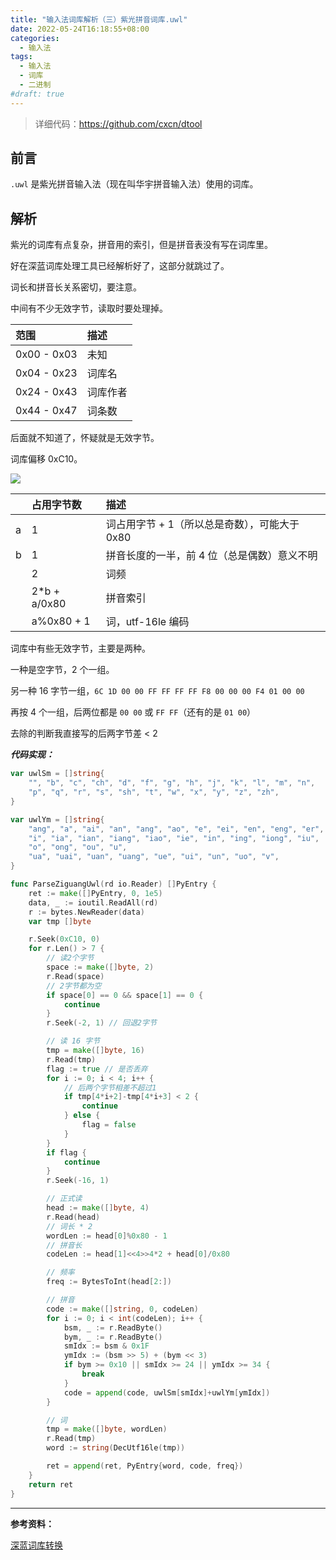 ```yaml
---
title: "输入法词库解析（三）紫光拼音词库.uwl"
date: 2022-05-24T16:18:55+08:00
categories:
  - 输入法
tags:
  - 输入法
  - 词库
  - 二进制
#draft: true
---
```


> 详细代码：<https://github.com/cxcn/dtool>

## 前言

`.uwl` 是紫光拼音输入法（现在叫华宇拼音输入法）使用的词库。

## 解析

紫光的词库有点复杂，拼音用的索引，但是拼音表没有写在词库里。

好在深蓝词库处理工具已经解析好了，这部分就跳过了。

词长和拼音长关系密切，要注意。

中间有不少无效字节，读取时要处理掉。

| 范围        | 描述     |
| :---------- | :------- |
| 0x00 - 0x03 | 未知     |
| 0x04 - 0x23 | 词库名   |
| 0x24 - 0x43 | 词库作者 |
| 0x44 - 0x47 | 词条数   |

后面就不知道了，怀疑就是无效字节。

词库偏移 0xC10。

![](https://tucang.cc/api/image/show/60b7ae73b574e23cef39fe01007299e5)

|     | 占用字节数    | 描述                                          |
| :-- | :------------ | :-------------------------------------------- |
| a   | 1             | 词占用字节 + 1（所以总是奇数），可能大于 0x80 |
| b   | 1             | 拼音长度的一半，前 4 位（总是偶数）意义不明   |
|     | 2             | 词频                                          |
|     | 2\*b + a/0x80 | 拼音索引                                      |
|     | a%0x80 + 1    | 词，utf-16le 编码                             |

词库中有些无效字节，主要是两种。

一种是空字节，2 个一组。

另一种 16 字节一组，`6C 1D 00 00 FF FF FF FF F8 00 00 00 F4 01 00 00`

再按 4 个一组，后两位都是 `00 00` 或 `FF FF`（还有的是 `01 00`）

去除的判断我直接写的后两字节差 < 2

**_代码实现：_**

```go
var uwlSm = []string{
    "", "b", "c", "ch", "d", "f", "g", "h", "j", "k", "l", "m", "n",
    "p", "q", "r", "s", "sh", "t", "w", "x", "y", "z", "zh",
}

var uwlYm = []string{
    "ang", "a", "ai", "an", "ang", "ao", "e", "ei", "en", "eng", "er",
    "i", "ia", "ian", "iang", "iao", "ie", "in", "ing", "iong", "iu",
    "o", "ong", "ou", "u",
    "ua", "uai", "uan", "uang", "ue", "ui", "un", "uo", "v",
}

func ParseZiguangUwl(rd io.Reader) []PyEntry {
    ret := make([]PyEntry, 0, 1e5)
    data, _ := ioutil.ReadAll(rd)
    r := bytes.NewReader(data)
    var tmp []byte

    r.Seek(0xC10, 0)
    for r.Len() > 7 {
        // 读2个字节
        space := make([]byte, 2)
        r.Read(space)
        // 2字节都为空
        if space[0] == 0 && space[1] == 0 {
            continue
        }
        r.Seek(-2, 1) // 回退2字节

        // 读 16 字节
        tmp = make([]byte, 16)
        r.Read(tmp)
        flag := true // 是否丢弃
        for i := 0; i < 4; i++ {
            // 后两个字节相差不超过1
            if tmp[4*i+2]-tmp[4*i+3] < 2 {
                continue
            } else {
                flag = false
            }
        }
        if flag {
            continue
        }
        r.Seek(-16, 1)

        // 正式读
        head := make([]byte, 4)
        r.Read(head)
        // 词长 * 2
        wordLen := head[0]%0x80 - 1
        // 拼音长
        codeLen := head[1]<<4>>4*2 + head[0]/0x80

        // 频率
        freq := BytesToInt(head[2:])

        // 拼音
        code := make([]string, 0, codeLen)
        for i := 0; i < int(codeLen); i++ {
            bsm, _ := r.ReadByte()
            bym, _ := r.ReadByte()
            smIdx := bsm & 0x1F
            ymIdx := (bsm >> 5) + (bym << 3)
            if bym >= 0x10 || smIdx >= 24 || ymIdx >= 34 {
                break
            }
            code = append(code, uwlSm[smIdx]+uwlYm[ymIdx])
        }

        // 词
        tmp = make([]byte, wordLen)
        r.Read(tmp)
        word := string(DecUtf16le(tmp))

        ret = append(ret, PyEntry{word, code, freq})
    }
    return ret
}
```

---

**参考资料：**

[深蓝词库转换](https://github.com/studyzy/imewlconverter)
